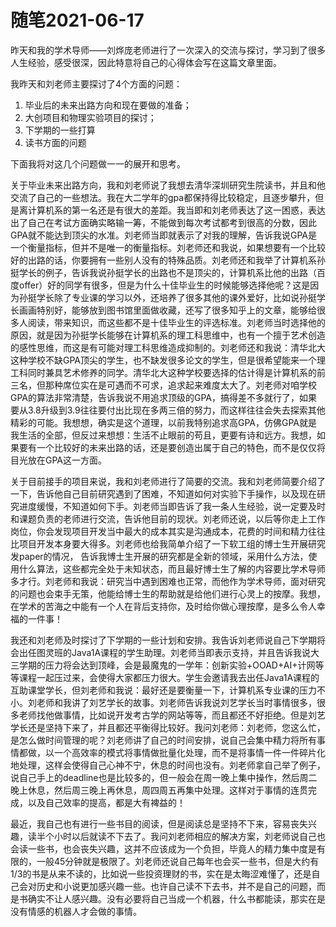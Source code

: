 # 随笔2021-06-17
昨天和我的学术导师——刘烨庞老师进行了一次深入的交流与探讨，学习到了很多人生经验，感受很深，因此特意将自己的心得体会写在这篇文章里面。

我昨天和刘老师主要探讨了4个方面的问题：
1. 毕业后的未来出路方向和现在要做的准备；
2. 大创项目和物理实验项目的探讨；
3. 下学期的一些打算
4. 读书方面的问题


下面我将对这几个问题做一一的展开和思考。

关于毕业未来出路方向，我和刘老师说了我想去清华深圳研究生院读书，并且和他交流了自己的一些想法。我在大二学年的gpa都保持得比较稳定，且逐步攀升，但是离计算机系的第一名还是有很大的差距。我当即和刘老师表达了这一困惑，表达出了自己在考试方面确实略输一筹，不能做到每次考试都考到很高的分数，因此GPA就不能达到顶尖的水准。刘老师当即就表示了对我的理解，告诉我说GPA是一个衡量指标，但并不是唯一的衡量指标。刘老师还和我说，如果想要有一个比较好的出路的话，你要拥有一些别人没有的特殊品质。刘老师还和我举了计算机系孙挺学长的例子，告诉我说孙挺学长的出路也不是顶尖的，计算机系比他的出路（百度offer）好的同学有很多，但是为什么十佳毕业生的时候能够选择他呢？这是因为孙挺学长除了专业课的学习以外，还培养了很多其他的课外爱好，比如说孙挺学长画画特别好，能够放到图书馆里面做收藏，还写了很多知乎上的文章，能够给很多人阅读，带来知识，而这些都不是十佳毕业生的评选标准。刘老师当时选择他的原因，就是因为孙挺学长能够在计算机系的理工科思维中，也有一个擅于艺术创造的感性思维，而这是有可能对理工科思维造成抑制的。刘老师还和我说：清华北大这种学校不缺GPA顶尖的学生，也不缺发很多论文的学生，但是很希望能来一个理工科同时兼具艺术修养的同学。清华北大这种学校要选择的估计得是计算机系的前三名，但那种席位实在是可遇而不可求，追求起来难度太大了。刘老师对咱学校GPA的算法非常清楚，告诉我说不用追求顶级的GPA，搞得差不多就行了，如果要从3.8升级到3.9往往要付出比现在多两三倍的努力，而这样往往会失去探索其他精彩的可能。我想想，确实是这个道理，以前我特别追求高GPA，仿佛GPA就是我生活的全部，但反过来想想：生活不止眼前的苟且，更要有诗和远方。我想，如果要有一个比较好的未来出路的话，还是要创造出属于自己的特色，而不是仅仅将目光放在GPA这一方面。

关于目前接手的项目来说，我和刘老师进行了简要的交流。我和刘老师简要介绍了一下，告诉他自己目前研究遇到了困难，不知道如何对实验下手操作，以及现在研究进度缓慢，不知道如何下手。刘老师当即告诉了我一条人生经验，说一定要及时和课题负责的老师进行交流，告诉他目前的现状。刘老师还说，以后等你走上工作岗位，你会发现项目开发当中最大的成本其实是沟通成本，花费的时间和精力往往比项目开发本身要大得多。刘老师也给我简单介绍了一下软工组的博士生开展研究发paper的情况， 告诉我博士生开展的研究都是全新的领域，采用什么方法，使用什么算法，这些都完全处于未知状态，而且最好博士生了解的内容要比学术导师多才行。刘老师和我说：研究当中遇到困难也正常，而他作为学术导师，面对研究的问题也会束手无策，他能给博士生的帮助就是给他们进行心灵上的按摩。我想，在学术的苦海之中能有一个人在背后支持你，及时给你做心理按摩，是多么令人幸福的一件事！

我还和刘老师及时探讨了下学期的一些计划和安排。我告诉刘老师说自己下学期将会出任图灵班的Java1A课程的学生助理。刘老师当即表示支持，并且告诉我说大三学期的压力将会达到顶峰，会是最魔鬼的一学年：创新实验+OOAD+AI+计网等等课程一起压过来，会使得大家都压力很大。学生会邀请我去出任Java1A课程的互助课堂学长，但刘老师和我说：最好还是要衡量一下，计算机系专业课的压力不小。刘老师和我讲了刘艺学长的故事。刘老师告诉我说刘艺学长当时事情很多，很多老师找他做事情，比如说开发考古学的网站等等，而且都还不好拒绝。但是刘艺学长还是坚持下来了，并且都还平衡得比较好。我问刘老师：刘老师，您这么忙，是怎么做时间管理的呢？刘老师讲了自己的时间安排，说自己会集中精力将所有事情都做，以一个高效率的模式将事情做批量化处理，而不是将事情一件一件碎片化地处理，这样会使得自己心神不宁，休息的时间也没有。刘老师拿自己举了例子，说自己手上的deadline也是比较多的，但一般会在周一晚上集中操作，然后周二晚上休息，然后周三晚上再休息，周四周五再集中处理。这样对于事情的连贯完成，以及自己效率的提高，都是大有裨益的！

最近，我自己也有进行一些书目的阅读，但是阅读总是坚持不下来，容易丧失兴趣，读半个小时以后就读不下去了。我问刘老师相应的解决方案，刘老师说自己也会读一些书，也会丧失兴趣，这并不应该成为一个负担，毕竟人的精力集中度是有限的，一般45分钟就是极限了。刘老师还说自己每年也会买一些书，但是大约有1/3的书是从来不读的，比如说一些投资理财的书，实在是太晦涩难懂了，还是自己会对历史和小说更加感兴趣一些。也许自己读不下去书，并不是自己的问题，而是书确实不让人感兴趣。没有必要将自己当成一个机器，什么书都能读，那实在是没有情感的机器人才会做的事情。
